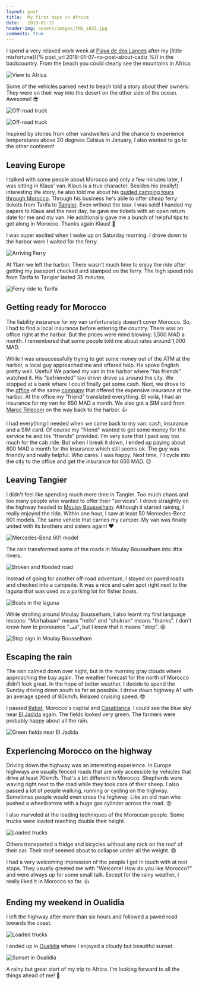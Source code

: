 ```yaml
---
layout: post
title:  My first days in Africa
date:   2018-01-15
header-img: assets/images/IMG_1035.jpg
comments: true
---
```


I spend a very relaxed work week at [Playa de dos Lances](https://www.google.com/maps/place/Playa+de+los+Lances/) after my [little misfortune]({% post_url 2018-01-07-no-post-about-cadiz %}) in the backcountry. From the beach you could clearly see the mountains in Africa.

![View to Africa](/assets/images/IMG_0993.jpg)

Some of the vehicles parked next to beach told a story about their owners: They were on their way into the desert on the other side of the ocean. Awesome! :sunglasses:

![Off-road truck](/assets/images/IMG_0992.jpg)

![Off-road truck](/assets/images/IMG_1012.jpg)

Inspired by stories from other vandwellers and the chance to experience temperatures above 20 degrees Celsius in January, I also wanted to go to the other continent!

## Leaving Europe

I talked with some people about Morocco and only a few minutes later, I was sitting in Klaus' van. Klaus is a true character. Besides his (really!) interesting life story, he also told me about his [guided camping tours through Morocco](http://marokko-campingtours.de/). Through his business he's able to offer cheap ferry tickets from Tarifa to [Tangier](http://marokko-campingtours.de/). Even without the tour. I was sold! I handed my papers to Klaus and the next day, he gave me tickets with an open return date for me and my van. He additionally gave me a bunch of helpful tips to get along in Morocco. Thanks again Klaus! :metal:

I was super excited when I woke up on Saturday morning. I drove down to the harbor were I waited for the ferry.

![Arriving Ferry](/assets/images/IMG_1018.jpg)

At 11am we left the harbor. There wasn't much time to enjoy the ride after getting my passport checked and stamped on the ferry. The high speed ride from Tarifa to Tangier lasted 35 minutes.

![Ferry ride to Tarifa](/assets/images/IMG_1022.jpg)

## Getting ready for Morocco

The liability insurance for my van unfortunately doesn't cover Morocco. So, I had to find a local insurance before entering the country. There was an office right at the harbor. But the prices were mind blowing: 1,500 MAD a month. I remembered that some people told me about rates around 1,000 MAD.

While I was unsuccessfully trying to get some money out of the ATM at the harbor, a local guy approached me and offered help. He spoke English pretty well. Useful! We parked my van in the harbor where "his friends" watched it. His "befriended" taxi driver drove us around the city. We stopped at a bank where I could finally get some cash. Next, we drove to the [office](https://www.google.com/maps/place/PANASSUR+-+Panafricaine+d'assurances/) of the same [company](http://www.panassur.ma/) that offered the expensive insurance at the harbor. At the office my "friend" translated everything. Et voilà, I had an insurance for my van for 650 MAD a month. We also got a SIM card from [Maroc Telecom](https://www.iam.ma) on the way back to the harbor. :+1:

I had everything I needed when we came back to my van: cash, insurance and a SIM card. Of course my "friend" wanted to get some money for the service he and his "friends" provided. I'm very sure that I paid way too much for the cab ride. But when I break it down, I ended up paying about 800 MAD a month for the insurance which still seems ok. The guy was friendly and really helpful. Who cares. I was happy. Next time, I'll cycle into the city to the office and get the insurance for 650 MAD. :wink:

## Leaving Tangier

I didn't feel like spending much more time in Tangier. Too much chaos and too many people who wanted to offer their "services". I drove straightly on the highway headed to [Moulay Bousselham](https://www.google.com/maps/place/Moulay+Bousselham,+Morocco/). Although it started raining, I really enjoyed the ride. Within one hour, I saw at least 50 Mercedes-Benz 601 models. The same vehicle that carries my camper. My van was finally united with its brothers and sisters again! :heart:

![Mercedes-Benz 601 model](/assets/images/IMG_1034.jpg)

The rain transformed some of the roads in Moulay Bousselham into little rivers.

![Broken and flooded road](/assets/images/IMG_1030.jpg)

Instead of going for another off-road adventure, I stayed on paved roads and checked into a campsite. It was a nice and calm spot right next to the laguna that was used as a parking lot for fisher boats.

![Boats in the laguna](/assets/images/IMG_1029.jpg)

While strolling around Moulay Bousselham, I also learnt my first language lessons: "Marhabaan" means "hello" and "shukran" means "thanks". I don't know how to pronounce "قف", but I know that it means "stop". :laughing:

![Stop sign in Moulay Bousselham](/assets/images/IMG_1035.jpg)

## Escaping the rain

The rain calmed down over night, but in the morning gray clouds where approaching the bay again. The weather forecast for the north of Morocco didn't look great. In the hope of better weather, I decide to spend the Sunday driving down south as far as possible. I drove down highway A1 with an average speed of 80km/h. Relaxed cruising speed. :sunglasses:

I passed [Rabat](https://www.google.com/maps/place/Rabat,+Morocco/), Morocco's capital and [Casablanca](https://www.google.com/maps/place/Casablanca,+Morocco/). I could see the blue sky near [El Jadida](https://www.google.com/maps/place/El+Jadida,+Morocco/) again. The fields looked very green. The farmers were probably happy about all the rain.

![Green fields near El Jadida](/assets/images/IMG_1052.jpg)

## Experiencing Morocco on the highway

Driving down the highway was an interesting experience. In Europe highways are usually fenced roads that are only accessible by vehicles that drive at least 70km/h. That's a bit different in Morocco. Shepherds were waving right next to the road while they took care of their sheep. I also passed a lot of people walking, running or cycling on the highway. Sometimes people would even cross the highway. Like an old man who pushed a wheelbarrow with a huge gas cylinder across the road. :open_mouth:

I also marveled at the loading techniques of the Moroccan people. Some trucks were loaded reaching double their height.

![Loaded trucks](/assets/images/IMG_1047.jpg)

Others transported a fridge and bicycles without any rack on the roof of their car. Their roof seemed about to  collapse under all the weight. :sweat_smile:

I had a very welcoming impression of the people I got in touch with at rest stops. They usually greeted me with "Welcome! How do you like Morocco?" and were always up for some small talk. Except for the rainy weather, I really liked it in Morocco so far. :+1:

## Ending my weekend in Oualidia

I left the highway after more than six hours and followed a paved road towards the coast.

![Loaded trucks](/assets/images/IMG_1054.jpg)

I ended up in [Oualidia](https://www.google.com/maps/place/Oualidia,+Morocco/) where I enjoyed a cloudy but beautiful sunset.

![Sunset in Oualidia](/assets/images/IMG_1057.jpg)

A rainy but great start of my trip to Africa. I'm looking forward to all the things ahead of me! :sunrise:

